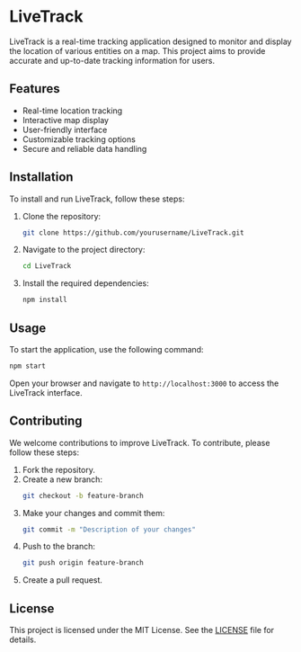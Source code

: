 # LiveTrack

LiveTrack is a real-time tracking application designed to monitor and display the location of various entities on a map. This project aims to provide accurate and up-to-date tracking information for users.

## Features

- Real-time location tracking
- Interactive map display
- User-friendly interface
- Customizable tracking options
- Secure and reliable data handling

## Installation

To install and run LiveTrack, follow these steps:

1. Clone the repository:
    ```bash
    git clone https://github.com/yourusername/LiveTrack.git
    ```
2. Navigate to the project directory:
    ```bash
    cd LiveTrack
    ```
3. Install the required dependencies:
    ```bash
    npm install
    ```

## Usage

To start the application, use the following command:
```bash
npm start
```

Open your browser and navigate to `http://localhost:3000` to access the LiveTrack interface.

## Contributing

We welcome contributions to improve LiveTrack. To contribute, please follow these steps:

1. Fork the repository.
2. Create a new branch:
    ```bash
    git checkout -b feature-branch
    ```
3. Make your changes and commit them:
    ```bash
    git commit -m "Description of your changes"
    ```
4. Push to the branch:
    ```bash
    git push origin feature-branch
    ```
5. Create a pull request.

## License

This project is licensed under the MIT License. See the [LICENSE](LICENSE) file for details.


